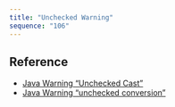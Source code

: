 ```yaml
---
title: "Unchecked Warning"
sequence: "106"
---
```


## Reference

- [Java Warning “Unchecked Cast”](https://www.baeldung.com/java-warning-unchecked-cast)
- [Java Warning “unchecked conversion”](https://www.baeldung.com/java-unchecked-conversion)


